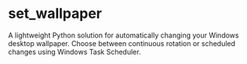 # set_wallpaper
A lightweight Python solution for automatically changing your Windows desktop wallpaper. Choose between continuous rotation or scheduled changes using Windows Task Scheduler.
